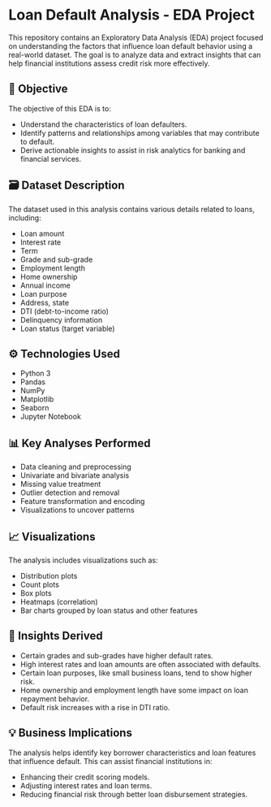 # Loan Default Analysis - EDA Project

This repository contains an Exploratory Data Analysis (EDA) project focused on understanding the factors that influence loan default behavior using a real-world dataset. The goal is to analyze data and extract insights that can help financial institutions assess credit risk more effectively.

## 📌 Objective

The objective of this EDA is to:
- Understand the characteristics of loan defaulters.
- Identify patterns and relationships among variables that may contribute to default.
- Derive actionable insights to assist in risk analytics for banking and financial services.

## 🗃 Dataset Description

The dataset used in this analysis contains various details related to loans, including:
- Loan amount
- Interest rate
- Term
- Grade and sub-grade
- Employment length
- Home ownership
- Annual income
- Loan purpose
- Address, state
- DTI (debt-to-income ratio)
- Delinquency information
- Loan status (target variable)

## ⚙️ Technologies Used

- Python 3
- Pandas
- NumPy
- Matplotlib
- Seaborn
- Jupyter Notebook

## 📊 Key Analyses Performed

- Data cleaning and preprocessing
- Univariate and bivariate analysis
- Missing value treatment
- Outlier detection and removal
- Feature transformation and encoding
- Visualizations to uncover patterns

## 📈 Visualizations

The analysis includes visualizations such as:
- Distribution plots
- Count plots
- Box plots
- Heatmaps (correlation)
- Bar charts grouped by loan status and other features

## 📍 Insights Derived

- Certain grades and sub-grades have higher default rates.
- High interest rates and loan amounts are often associated with defaults.
- Certain loan purposes, like small business loans, tend to show higher risk.
- Home ownership and employment length have some impact on loan repayment behavior.
- Default risk increases with a rise in DTI ratio.

## 💡 Business Implications

The analysis helps identify key borrower characteristics and loan features that influence default. This can assist financial institutions in:
- Enhancing their credit scoring models.
- Adjusting interest rates and loan terms.
- Reducing financial risk through better loan disbursement strategies.